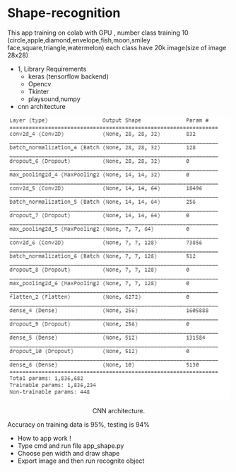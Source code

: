 # Shape-recognition
This app training on colab with GPU , number class training 10 (circle,apple,diamond,envelope,fish,moon,smiley face,square,triangle,watermelon) each class have 20k image(size of image 28x28)
* 1, Library Requirements
  * keras (tensorflow backend)
  * Opencv
  * Tkinter
  * playsound,numpy
* cnn architecture

<div align="center">

<img src="image test/cnn_layer.jpg" width="700px"/>
<p> CNN </b>  architecture.</p>

</div>

Accuracy on training data is 95%, testing is 94%

* How to app work !
 * Type cmd and run file app_shape.py
 * Choose pen width and draw shape
 * Export image and then run recognite object
